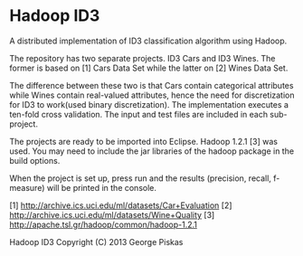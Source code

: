 Hadoop ID3
==========

A distributed implementation of ID3 classification algorithm using Hadoop.

The repository has two separate projects. ID3 Cars and ID3 Wines. The former is based on [1] Cars Data Set while the latter on [2] Wines Data Set.

The difference between these two is that Cars contain categorical attributes while Wines contain real-valued attributes, hence the need for discretization for ID3 to work(used binary discretization). The implementation executes a ten-fold cross validation. The input and test files are included in each sub-project.

The projects are ready to be imported into Eclipse. Hadoop 1.2.1 [3] was used. You may need to include the jar libraries of the hadoop package in the build options.

When the project is set up, press run and the results (precision, recall, f-measure) will be printed in the console.

[1] http://archive.ics.uci.edu/ml/datasets/Car+Evaluation
[2] http://archive.ics.uci.edu/ml/datasets/Wine+Quality
[3] http://apache.tsl.gr/hadoop/common/hadoop-1.2.1

Hadoop ID3 Copyright (C) 2013 George Piskas
